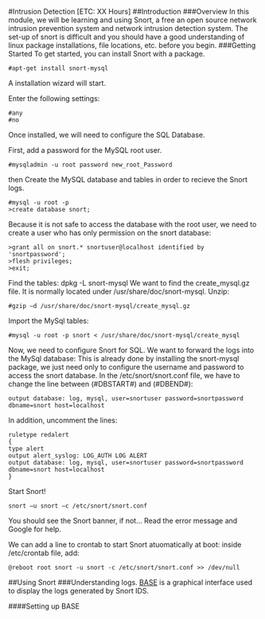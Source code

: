 #Intrusion Detection [ETC: XX Hours]
##Introduction
###Overview
In this module, we will be learning and using Snort, a free an open source network intrusion prevention system and network intrusion detection system. The set-up of snort is difficult and you should have a good understanding of linux package installations, file locations, etc. before you begin.
###Getting Started
To get started, you can install Snort with a package. 
~~~
#apt-get install snort-mysql
~~~
A installation wizard will start.

Enter the following settings:
~~~
#any
#no
~~~

Once installed, we will need to configure the SQL Database.

First, add a password for the MySQL root user.
~~~
#mysqladmin -u root password new_root_Password
~~~
then
Create the MySQL database and tables in order to recieve the Snort logs.
~~~
#mysql -u root -p
>create database snort;
~~~
Because it is not safe to access the database with the root user, we need to create a user who has only permission on the snort database:
~~~
>grant all on snort.* snortuser@localhost identified by 'snortpassword';
>flesh privileges;
>exit;
~~~
Find the tables: dpkg -L snort-mysql
We want to find the create_mysql.gz file. It is normally located under  /usr/share/doc/snort-mysql.
Unzip:
~~~
#gzip –d /usr/share/doc/snort-mysql/create_mysql.gz
~~~
Import the MySql tables:
~~~
#mysql -u root -p snort < /usr/share/doc/snort-mysql/create_mysql
~~~

Now, we need to configure Snort for SQL.
We want to forward the logs into the MySql database:
This is already done by installing the snort-mysql package, we just need only to configure the username and password to access the snort database.
In the /etc/snort/snort.conf file, we have to change the line between (#DBSTART#) and (#DBEND#):
~~~
output database: log, mysql, user=snortuser password=snortpassword dbname=snort host=localhost
~~~
In addition, uncomment the lines:
~~~
ruletype redalert
{
type alert
output alert_syslog: LOG_AUTH LOG ALERT
output database: log, mysql, user=snortuser password=snortpassword dbname=snort host=localhost
}
~~~

Start Snort!
~~~
snort –u snort –c /etc/snort/snort.conf
~~~
You should see the Snort banner, if not... Read the error message and Google for help.

We can add a line to crontab to start Snort atuomatically at boot:
inside /etc/crontab file, add:
~~~
@reboot root snort -u snort -c /etc/snort/snort.conf >> /dev/null
~~~

##Using Snort
###Understanding logs.
[BASE](http://base.secureideas.net/) is a graphical interface used to display the logs generated by Snort IDS. 

####Setting up BASE
 






